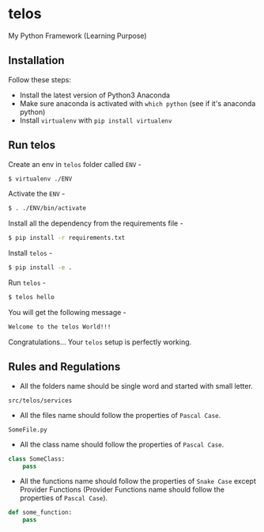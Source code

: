 # telos

My Python Framework (Learning Purpose)

## Installation

Follow these steps:

-   Install the latest version of Python3 Anaconda
-   Make sure anaconda is activated with `which python` (see if it's anaconda python)
-   Install `virtualenv` with `pip install virtualenv`

## Run telos

Create an env in `telos` folder called `ENV` -

```bash
$ virtualenv ./ENV
```

Activate the `ENV` -

```bash
$ . ./ENV/bin/activate
```

Install all the dependency from the requirements file -

```bash
$ pip install -r requirements.txt
```

Install `telos` -

```bash
$ pip install -e .
```

Run `telos` -

```bash
$ telos hello
```

You will get the following message -

```bash
Welcome to the telos World!!!
```

Congratulations... Your `telos` setup is perfectly working.

## Rules and Regulations

-   All the folders name should be single word and started with small letter.

```
src/telos/services
```

-   All the files name should follow the properties of `Pascal Case`.

```
SomeFile.py
```

-   All the class name should follow the properties of `Pascal Case`.

```python
class SomeClass:
    pass
```

-   All the functions name should follow the properties of `Snake Case` except Provider Functions (Provider Functions name should follow the properties of `Pascal Case`).

```python
def some_function:
    pass
```
